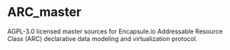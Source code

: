 # ARC_master

AGPL-3.0 licensed master sources for Encapsule.io Addressable Resource Class (ARC) declarative data modeling and virtualization protocol.

